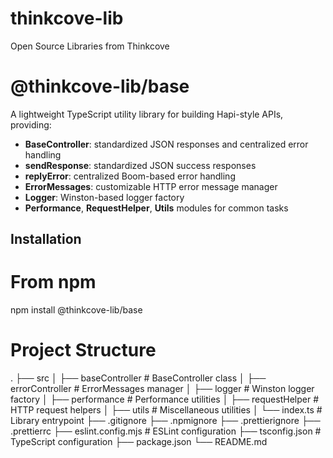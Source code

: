 # thinkcove-lib
Open Source Libraries from Thinkcove

# @thinkcove-lib/base
A lightweight TypeScript utility library for building Hapi-style APIs, providing:
- **BaseController**: standardized JSON responses and centralized error handling  
- **sendResponse**: standardized JSON success responses  
- **replyError**: centralized Boom-based error handling  
- **ErrorMessages**: customizable HTTP error message manager  
- **Logger**: Winston-based logger factory  
- **Performance**, **RequestHelper**, **Utils** modules for common tasks 

## Installation
# From npm
npm install @thinkcove-lib/base

# Project Structure
.
├── src
│   ├── baseController       # BaseController class
│   ├── errorController      # ErrorMessages manager
│   ├── logger               # Winston logger factory
│   ├── performance          # Performance utilities
│   ├── requestHelper        # HTTP request helpers
│   ├── utils                # Miscellaneous utilities
│   └── index.ts             # Library entrypoint
├── .gitignore
├── .npmignore
├── .prettierignore
├── .prettierrc
├── eslint.config.mjs       # ESLint configuration
├── tsconfig.json           # TypeScript configuration
├── package.json
└── README.md
